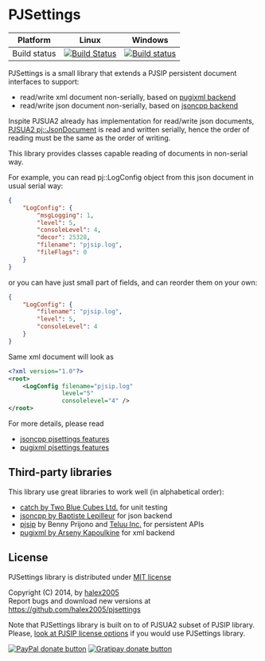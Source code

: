 PJSettings
==========

Platform | Linux | Windows
---------|-------|--------
Build status | [![Build Status](https://travis-ci.org/halex2005/pjsettings.svg?branch=master)](https://travis-ci.org/halex2005/pjsettings) | [![Build status](https://ci.appveyor.com/api/projects/status/ehy5ody4geoirtgd)](https://ci.appveyor.com/project/halex2005/pjsettings)

PJSettings is a small library that extends a PJSIP persistent document interfaces to support:

- read/write xml document non-serially, based on [pugixml backend](http://pugixml.org/)
- read/write json document non-serially, based on [jsoncpp backend](https://github.com/open-source-parsers/jsoncpp)

Inspite PJSUA2 already has implementation for read/write json documents,
[PJSUA2 pj::JsonDocument](http://www.pjsip.org/docs/book-latest/html/reference.html#json-hpp)
is read and written serially, hence the order of reading must be
the same as the order of writing.

This library provides classes capable reading of documents in non-serial way.

For example, you can read pj::LogConfig object from this json document in usual serial way:

```json
{
    "LogConfig": {
        "msgLogging": 1,
        "level": 5,
        "consoleLevel": 4,
        "decor": 25328,
        "filename": "pjsip.log",
        "fileFlags": 0
    }
}
```

or you can have just small part of fields, and can reorder them on your own:

```json
{
    "LogConfig": {
        "filename": "pjsip.log",
        "level": 5,
        "consoleLevel": 4
    }
}
```

Same xml document will look as

```xml
<?xml version="1.0"?>
<root>
    <LogConfig filename="pjsip.log"
               level="5"
               consolelevel="4" />
</root>
```

For more details, please read

- [jsoncpp pjsettings features](pjsettings-jsoncpp.md)
- [pugixml pjsettings features](pjsettings-pugixml.md)

Third-party libraries
---------------------

This library use great libraries to work well (in alphabetical order):

- [catch by Two Blue Cubes Ltd.](https://github.com/philsquared/Catch) for unit testing
- [jsoncpp by Baptiste Lepilleur](https://github.com/open-source-parsers/jsoncpp) for json backend
- [pjsip](http://www.pjsip.org/) by Benny Prijono and [Teluu Inc.](http://www.teluu.com) for persistent APIs
- [pugixml by Arseny Kapoulkine](http://pugixml.org/) for xml backend

License
-------

PJSettings library is distributed under [MIT license](COPYING)

Copyright (C) 2014, by [halex2005](mailto:akharlov@gmail.com) <br/>
Report bugs and download new versions at https://github.com/halex2005/pjsettings

Note that PJSettings library is built on to of PJSUA2 subset of PJSIP library.
Please, [look at PJSIP license options](http://www.pjsip.org/licensing.htm) if you would use PJSettings library.

[![PayPal donate button](http://img.shields.io/paypal/donate.png?color=yellow)](https://www.paypal.com/cgi-bin/webscr?cmd=_s-xclick&hosted_button_id=DNYQXBLEV475C "Donate once-off to this project using Paypal")
[![Gratipay donate button](http://img.shields.io/gratipay/halex2005.svg)](https://gratipay.com/halex2005/ "Donate weekly to this project using Gratipay")
